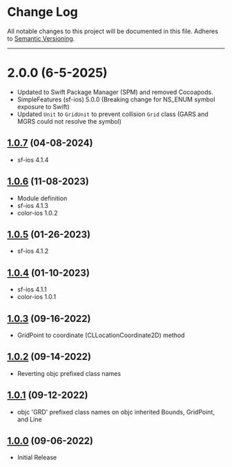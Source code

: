 # Change Log
All notable changes to this project will be documented in this file.
Adheres to [Semantic Versioning](http://semver.org/).

---

# 2.0.0 (6-5-2025)

* Updated to Swift Package Manager (SPM) and removed Cocoapods.
* SimpleFeatures (sf-ios) 5.0.0 (Breaking change for NS_ENUM symbol exposure to Swift)
* Updated `Unit` to `GridUnit` to prevent collision `Grid` class (GARS and MGRS could not resolve the symbol)

## [1.0.7](https://github.com/ngageoint/grid-ios/releases/tag/1.0.7) (04-08-2024)

* sf-ios 4.1.4

## [1.0.6](https://github.com/ngageoint/grid-ios/releases/tag/1.0.6) (11-08-2023)

* Module definition
* sf-ios 4.1.3
* color-ios 1.0.2

## [1.0.5](https://github.com/ngageoint/grid-ios/releases/tag/1.0.5) (01-26-2023)

* sf-ios 4.1.2

## [1.0.4](https://github.com/ngageoint/grid-ios/releases/tag/1.0.4) (01-10-2023)

* sf-ios 4.1.1
* color-ios 1.0.1

## [1.0.3](https://github.com/ngageoint/grid-ios/releases/tag/1.0.3) (09-16-2022)

* GridPoint to coordinate (CLLocationCoordinate2D) method

## [1.0.2](https://github.com/ngageoint/grid-ios/releases/tag/1.0.2) (09-14-2022)

* Reverting objc prefixed class names

## [1.0.1](https://github.com/ngageoint/grid-ios/releases/tag/1.0.1) (09-12-2022)

* objc 'GRD' prefixed class names on objc inherited Bounds, GridPoint, and Line

## [1.0.0](https://github.com/ngageoint/grid-ios/releases/tag/1.0.0) (09-06-2022)

* Initial Release
